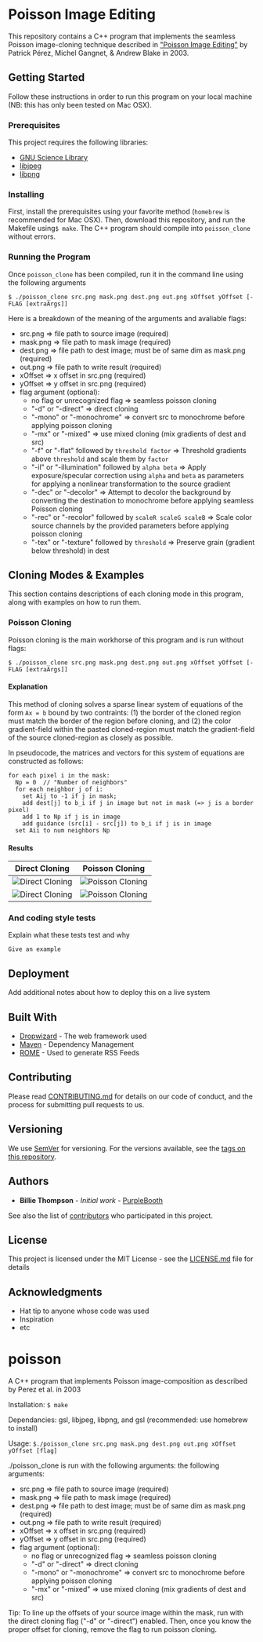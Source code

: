 # Poisson Image Editing

This repository contains a C++ program that implements the seamless Poisson image-cloning technique described in ["Poisson Image Editing"](http://www.cs.princeton.edu/courses/archive/fall18/cos526/papers/perez03.pdf) by Patrick Pérez, Michel Gangnet, & Andrew Blake in 2003.

## Getting Started

Follow these instructions in order to run this program on your local machine (NB: this has only been tested on Mac OSX).

### Prerequisites

This project requires the following libraries:
* [GNU Science Library](https://www.gnu.org/software/gsl/)
* [libjpeg](https://www.ijg.org/)
* [libpng](http://www.libpng.org/pub/png/libpng.html)

### Installing

First, install the prerequisites using your favorite method (`homebrew` is recommended for Mac OSX). Then, download this repository, and run the Makefile using`$ make`. The C++ program should compile into `poisson_clone` without errors.

### Running the Program

Once `poisson_clone` has been compiled, run it in the command line using the following arguments

```
$ ./poisson_clone src.png mask.png dest.png out.png xOffset yOffset [-FLAG [extraArgs]]
```

Here is a breakdown of the meaning of the arguments and avaliable flags:
* src.png => file path to source image (required)
* mask.png => file path to mask image (required)
* dest.png => file path to dest image; must be of same dim as mask.png (required)
* out.png => file path to write result (required)
* xOffset => x offset in src.png (required)
* yOffset => y offset in src.png (required)
* flag argument (optional):
  * no flag or unrecognized flag => seamless poisson cloning
  * "-d" or "-direct" => direct cloning
  * "-mono" or "-monochrome" => convert src to monochrome before applying poisson cloning
  * "-mx" or "-mixed" => use mixed cloning (mix gradients of dest and src)
  * "-f" or "-flat" followed by `threshold factor` => Threshold gradients above `threshold` and scale them by `factor`
  * "-il" or "-illumination" followed by `alpha beta` => Apply exposure/specular correction using `alpha` and `beta` as parameters for applying a nonlinear transformation to the source gradient
  * "-dec" or "-decolor" => Attempt to decolor the background by converting the destination to monochrome before applying seamless Poisson cloning
  * "-rec" or "-recolor" followed by `scaleR scaleG scaleB` => Scale color source channels by the provided parameters before applying poisson cloning
  * "-tex" or "-texture" followed by `threshold` => Preserve grain (gradient below threshold) in dest

## Cloning Modes & Examples

This section contains descriptions of each cloning mode in this program, along with examples on how to run them.

### Poisson Cloning
Poisson cloning is the main workhorse of this program and is run without flags:

```
$ ./poisson_clone src.png mask.png dest.png out.png xOffset yOffset [-FLAG [extraArgs]]
```

#### Explanation
This method of cloning solves a sparse linear system of equations of the form `Ax = b` bound by two contraints: (1) the border of the cloned region must match the border of the region before cloning, and (2) the color gradient-field within the pasted cloned-region must match the gradient-field of the source cloned-region as closely as possible.

In pseudocode, the matrices and vectors for this system of equations are constructed as follows:
```
for each pixel i in the mask:
  Np = 0  // "Number of neighbors"
  for each neighbor j of i:
    set Aij to -1 if j in mask;
    add dest[j] to b_i if j in image but not in mask (=> j is a border pixel)
    add 1 to Np if j is in image
    add guidance (src[i] - src[j]) to b_i if j is in image
  set Aii to num neighbors Np
```

#### Results

|  Direct Cloning | Poisson Cloning | 
|:--------------:|:----------------:|
| ![Direct Cloning](/results/battleOfPrinceton_direct.png?raw=true) | ![Poisson Cloning](/results/battleOfPrinceton_poisson.png?raw=true) |
| ![Direct Cloning](/results/fig3a_direct.png?raw=true) | ![Poisson Cloning](/results/fig3a_poisson.png?raw=true) |

### And coding style tests

Explain what these tests test and why

```
Give an example
```

## Deployment

Add additional notes about how to deploy this on a live system

## Built With

* [Dropwizard](http://www.dropwizard.io/1.0.2/docs/) - The web framework used
* [Maven](https://maven.apache.org/) - Dependency Management
* [ROME](https://rometools.github.io/rome/) - Used to generate RSS Feeds

## Contributing

Please read [CONTRIBUTING.md](https://gist.github.com/PurpleBooth/b24679402957c63ec426) for details on our code of conduct, and the process for submitting pull requests to us.

## Versioning

We use [SemVer](http://semver.org/) for versioning. For the versions available, see the [tags on this repository](https://github.com/your/project/tags). 

## Authors

* **Billie Thompson** - *Initial work* - [PurpleBooth](https://github.com/PurpleBooth)

See also the list of [contributors](https://github.com/your/project/contributors) who participated in this project.

## License

This project is licensed under the MIT License - see the [LICENSE.md](LICENSE.md) file for details

## Acknowledgments

* Hat tip to anyone whose code was used
* Inspiration
* etc



# poisson
A C++ program that implements Poisson image-composition as described by Perez et al. in 2003

Installation: `$ make`

Dependancies: gsl, libjpeg, libpng, and gsl (recommended: use homebrew to install)

Usage: `$./poisson_clone src.png mask.png dest.png out.png xOffset yOffset [flag]`

./poisson_clone is run with the following arguments: the following arguments:

  * src.png => file path to source image (required)
  * mask.png => file path to mask image (required)
  * dest.png => file path to dest image; must be of same dim as mask.png (required)
  * out.png => file path to write result (required)
  * xOffset => x offset in src.png (required)
  * yOffset => y offset in src.png (required)
  * flag argument (optional):
    * no flag or unrecognized flag => seamless poisson cloning
    * "-d" or "-direct" => direct cloning
    * "-mono" or "-monochrome" => convert src to monochrome before applying poisson cloning
    * "-mx" or "-mixed" => use mixed cloning (mix gradients of dest and src)

Tip: To line up the offsets of your source image within the mask, run with the
    direct cloning flag ("-d" or "-direct") enabled. Then, once you know the
    proper offset for cloning, remove the flag to run poisson cloning.
